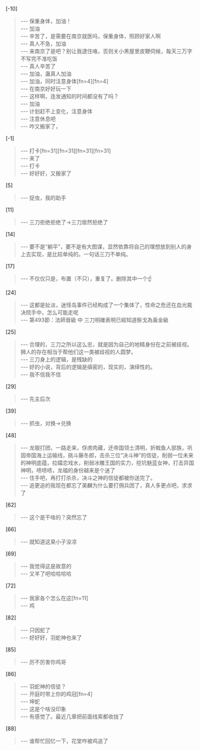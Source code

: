 
[-10] 
>--- 保重身体，加油！<br>
>--- 加油<br>
>--- 辛苦了，是需要在南京就医吗，保重身体，照顾好家人啊<br>
>--- 真人不急，加油<br>
>--- 来南京了是吧？别让我逮住咯，否则关小黑屋里皮鞭伺候，每天三万字不写完不准吃饭<br>
>--- 真人辛苦了<br>
>--- 加油，蛊真人加油<br>
>--- 加油，同时注意身体[fn=4][fn=4]<br>
>--- 在南京好好玩一下<br>
>--- 这样啊，连发通知的时间都没有了吗？<br>
>--- 加油<br>
>--- 计划赶不上变化，注意身体<br>
>--- 注意休息吧<br>
>--- 咋又搬家了，<br>

[-1] 
>--- 打卡[fn=31][fn=31][fn=31][fn=31]<br>
>--- 来了<br>
>--- 打卡<br>
>--- 好好好，又搬家了<br>

[5] 
>--- 捉虫，我的助手<br>

[11] 
>--- 三刀拒绝拒绝了->三刀居然拒绝了<br>

[14] 
>--- 要不是“躺平”，要不是有大图谋，显然依靠将自己的理想放到别人的身上去实现，是比较单纯的。一句话三刀不单纯。<br>

[17] 
>--- 不仅仅只是，布置（不只），重复了。删除其中一个☝️<br>

[24] 
>--- 这都是扯淡，迷怪岛事件已经构成了一个集体了，性命之危还在血光裁决院手中，怎么可能走呢<br>
>--- 第493節：法師晉級 中 三刀明確表明已經知道鬃戈為黃金級<br>

[25] 
>--- 合理的，三刀之所以这么忠，就是因为自己的地精身份在之前被歧视。狮人的存在相当于帮他们这一类被歧视的人圆梦。<br>
>--- 三刀身上的逻辑，是残缺的<br>
>--- 好的小说，背后的逻辑是缜密的，现实的，演绎性的。<br>
>--- 我不信我不信<br>

[29] 
>--- 先主后次<br>

[39] 
>--- 抓虫，对换→兑换<br>

[48] 
>--- 龙服打团，一路走来，俘虏肉藏，还帝国领土清明，折戟鱼人部族，巩固帝国海上运输线，挑斗藤冬郎，击杀三位“决斗神”的信徒，削弱一位未来的神明底蕴，拉孀恋戏水，削弱冰雕王国的实力，挖坑魅蓝女神，打击异国神明，啧啧啧，龙福的身份越来是个迷了<br>
>--- 住手吧，再打打杀杀，决斗之神的信徒都被你送完了。<br>
>--- 追更追的我现在都忘了美麟为什么要打佣兵团了，真人多更点吧，求求了<br>

[62] 
>--- 这个是干啥的？突然忘了<br>

[66] 
>--- 就知道这臭小子没凉<br>

[69] 
>--- 我觉得这是故意的<br>
>--- 又羊了吧哈哈哈哈<br>

[72] 
>--- 我家各个怎么在这[fn=11]<br>
>--- 鸡<br>

[82] 
>--- 只因蛇了<br>
>--- 好好好，羽蛇神也来了<br>

[85] 
>--- 厉不厉害你鸡哥<br>

[86] 
>--- 羽蛇神的信徒？<br>
>--- 开庭时带上你的鸡冠[fn=4]<br>
>--- 坤蛇<br>
>--- 这是个啥没印象<br>
>--- 有感觉了。最近几章把前面线索都收拢了<br>

[88] 
>--- 谁帮忙回忆一下，花堂咋被鸡追了<br>
